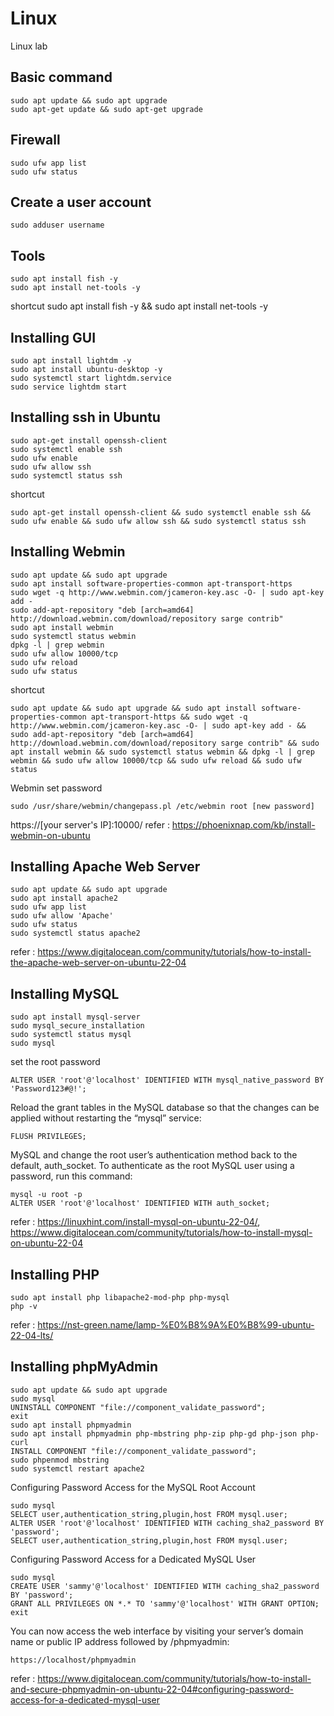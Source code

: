 # Linux
Linux lab
## Basic command
    sudo apt update && sudo apt upgrade
    sudo apt-get update && sudo apt-get upgrade

## Firewall
    sudo ufw app list
    sudo ufw status

## Create a user account
    sudo adduser username

## Tools
    sudo apt install fish -y
    sudo apt install net-tools -y

shortcut
    sudo apt install fish -y && sudo apt install net-tools -y

## Installing GUI
    sudo apt install lightdm -y
    sudo apt install ubuntu-desktop -y
    sudo systemctl start lightdm.service
    sudo service lightdm start

## Installing ssh in Ubuntu
    sudo apt-get install openssh-client
    sudo systemctl enable ssh
    sudo ufw enable
    sudo ufw allow ssh
    sudo systemctl status ssh

shortcut

    sudo apt-get install openssh-client && sudo systemctl enable ssh && sudo ufw enable && sudo ufw allow ssh && sudo systemctl status ssh

## Installing Webmin
    sudo apt update && sudo apt upgrade
    sudo apt install software-properties-common apt-transport-https
    sudo wget -q http://www.webmin.com/jcameron-key.asc -O- | sudo apt-key add -
    sudo add-apt-repository "deb [arch=amd64] http://download.webmin.com/download/repository sarge contrib"
    sudo apt install webmin
    sudo systemctl status webmin
    dpkg -l | grep webmin
    sudo ufw allow 10000/tcp
    sudo ufw reload
    sudo ufw status

shortcut

    sudo apt update && sudo apt upgrade && sudo apt install software-properties-common apt-transport-https && sudo wget -q http://www.webmin.com/jcameron-key.asc -O- | sudo apt-key add - && sudo add-apt-repository "deb [arch=amd64] http://download.webmin.com/download/repository sarge contrib" && sudo apt install webmin && sudo systemctl status webmin && dpkg -l | grep webmin && sudo ufw allow 10000/tcp && sudo ufw reload && sudo ufw status

Webmin set password

    sudo /usr/share/webmin/changepass.pl /etc/webmin root [new password]

https://[your server's IP]:10000/
refer : https://phoenixnap.com/kb/install-webmin-on-ubuntu

## Installing Apache Web Server
    sudo apt update && sudo apt upgrade
    sudo apt install apache2
    sudo ufw app list
    sudo ufw allow 'Apache'
    sudo ufw status
    sudo systemctl status apache2

refer : https://www.digitalocean.com/community/tutorials/how-to-install-the-apache-web-server-on-ubuntu-22-04

## Installing MySQL
    sudo apt install mysql-server
    sudo mysql_secure_installation
    sudo systemctl status mysql
    sudo mysql

set the root password

    ALTER USER 'root'@'localhost' IDENTIFIED WITH mysql_native_password BY 'Password123#@!';

Reload the grant tables in the MySQL database so that the changes can be applied without restarting the “mysql” service:

    FLUSH PRIVILEGES;

MySQL and change the root user’s authentication method back to the default, auth_socket. To authenticate as the root MySQL user using a password, run this command:

    mysql -u root -p
    ALTER USER 'root'@'localhost' IDENTIFIED WITH auth_socket;

refer : https://linuxhint.com/install-mysql-on-ubuntu-22-04/, https://www.digitalocean.com/community/tutorials/how-to-install-mysql-on-ubuntu-22-04

## Installing PHP
    sudo apt install php libapache2-mod-php php-mysql
    php -v

refer : https://nst-green.name/lamp-%E0%B8%9A%E0%B8%99-ubuntu-22-04-lts/

## Installing phpMyAdmin
    sudo apt update && sudo apt upgrade
    sudo mysql
    UNINSTALL COMPONENT "file://component_validate_password";
    exit
    sudo apt install phpmyadmin
    sudo apt install phpmyadmin php-mbstring php-zip php-gd php-json php-curl
    INSTALL COMPONENT "file://component_validate_password";
    sudo phpenmod mbstring
    sudo systemctl restart apache2

Configuring Password Access for the MySQL Root Account

    sudo mysql
    SELECT user,authentication_string,plugin,host FROM mysql.user;
    ALTER USER 'root'@'localhost' IDENTIFIED WITH caching_sha2_password BY 'password';
    SELECT user,authentication_string,plugin,host FROM mysql.user;

Configuring Password Access for a Dedicated MySQL User

    sudo mysql
    CREATE USER 'sammy'@'localhost' IDENTIFIED WITH caching_sha2_password BY 'password';
    GRANT ALL PRIVILEGES ON *.* TO 'sammy'@'localhost' WITH GRANT OPTION;
    exit

You can now access the web interface by visiting your server’s domain name or public IP address followed by /phpmyadmin:

    https://localhost/phpmyadmin

refer : https://www.digitalocean.com/community/tutorials/how-to-install-and-secure-phpmyadmin-on-ubuntu-22-04#configuring-password-access-for-a-dedicated-mysql-user
